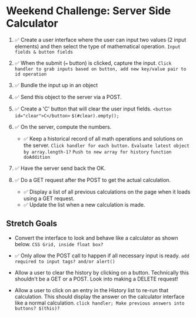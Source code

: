 # Weekend Challenge: Server Side Calculator

1. ✅ Create a user interface where the user can input two values (2 input elements) and then select the type of mathematical operation. 
    `Input fields & button fields`

2. ✅ When the submit (`=` button) is clicked, capture the input.
    `Click handler to grab inputs based on button, add new key/value pair to id operation`

3. ✅ Bundle the input up in an object
4. ✅ Send this object to the server via a POST.
5. ✅ Create a 'C' button that will clear the user input fields.
    `<button id="clear">C</button>`
    `$(#clear).empty();`

6. ✅ On the server, compute the numbers.
    * ✅ Keep a historical record of all math operations and solutions on the server. 
    `Click handler for each button.`
    `Evaluate latest object by array.length-1?`
    `Push to new array for history`
    `function doAddition`

7. ✅ Have the server send back the OK.
8. ✅ Do a GET request after the POST to get the actual calculation.
    * ✅ Display a list of all previous calculations on the page when it loads using a GET request. 
    * ✅ Update the list when a new calculation is made.


## Stretch Goals

- Convert the interface to look and behave like a calculator as shown below.
    `CSS Grid, inside float box?`

- ✅ Only allow the POST call to happen if all necessary input is ready.
    `add required to input tags? and/or alert()`

- Allow a user to clear the history by clicking on a button. Technically this shouldn't be a GET or a POST. Look into making a DELETE request!

- Allow a user to click on an entry in the History list to re-run that calculation. This should display the answer on the calculator interface like a normal calculation.
    `click handler; Make previous answers into buttons? $(this)?`